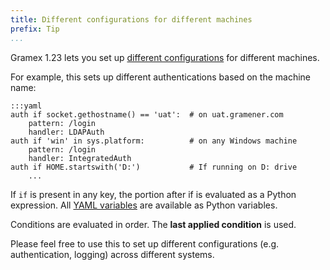 ```yaml
---
title: Different configurations for different machines
prefix: Tip
...
```


Gramex 1.23 lets you set up [different configurations](https://learn.gramener.com/guide/config/#conditions) for different machines.

For example, this sets up different authentications based on the machine name:

	:::yaml
	auth if socket.gethostname() == 'uat':  # on uat.gramener.com
	    pattern: /login
	    handler: LDAPAuth
	auth if 'win' in sys.platform:          # on any Windows machine
	    pattern: /login
	    handler: IntegratedAuth
	auth if HOME.startswith('D:')           # If running on D: drive
	    ...

If `if` is present in any key, the portion after if is evaluated as a Python expression. All [YAML variables](https://learn.gramener.com/guide/config/#yaml-variables) are available as Python variables.

Conditions are evaluated in order. The **last applied condition** is used.

Please feel free to use this to set up different configurations (e.g. authentication, logging) across different systems.
